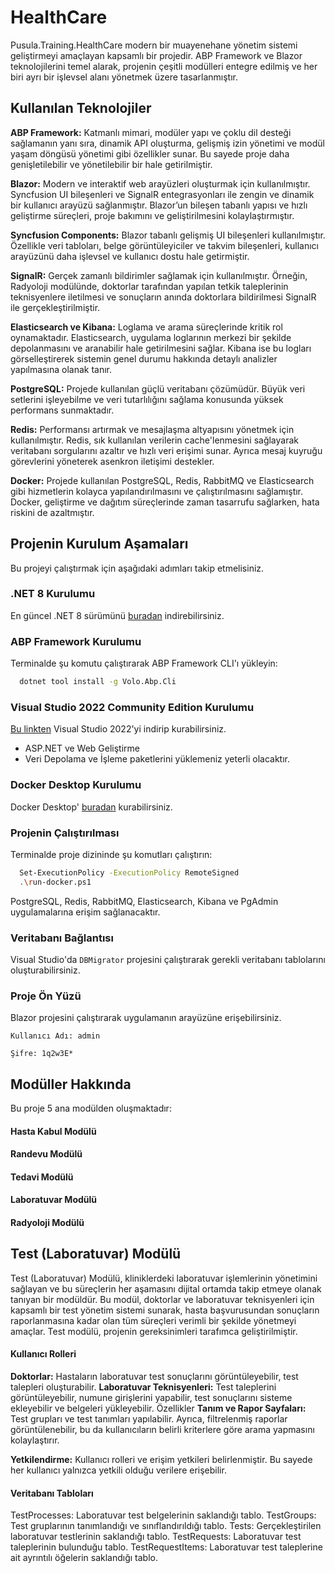 
# HealthCare

Pusula.Training.HealthCare modern bir muayenehane yönetim sistemi geliştirmeyi amaçlayan kapsamlı bir projedir. ABP Framework ve Blazor teknolojilerini temel alarak, projenin çeşitli modülleri entegre edilmiş ve her biri ayrı bir işlevsel alanı yönetmek üzere tasarlanmıştır. 



## Kullanılan Teknolojiler

**ABP Framework:**  Katmanlı mimari, modüler yapı ve çoklu dil desteği sağlamanın yanı sıra, dinamik API oluşturma, gelişmiş izin yönetimi ve modül yaşam döngüsü yönetimi gibi özellikler sunar. Bu sayede proje daha genişletilebilir ve yönetilebilir bir hale getirilmiştir.

**Blazor:** Modern ve interaktif web arayüzleri oluşturmak için kullanılmıştır. Syncfusion UI bileşenleri ve SignalR entegrasyonları ile zengin ve dinamik bir kullanıcı arayüzü sağlanmıştır. Blazor’un bileşen tabanlı yapısı ve hızlı geliştirme süreçleri, proje bakımını ve geliştirilmesini kolaylaştırmıştır.

**Syncfusion Components:** Blazor tabanlı gelişmiş UI bileşenleri kullanılmıştır. Özellikle veri tabloları, belge görüntüleyiciler ve takvim bileşenleri, kullanıcı arayüzünü daha işlevsel ve kullanıcı dostu hale getirmiştir.

**SignalR:** Gerçek zamanlı bildirimler sağlamak için kullanılmıştır. Örneğin, Radyoloji modülünde, doktorlar tarafından yapılan tetkik taleplerinin teknisyenlere iletilmesi ve sonuçların anında doktorlara bildirilmesi SignalR ile gerçekleştirilmiştir.

**Elasticsearch ve Kibana:** Loglama ve arama süreçlerinde kritik rol oynamaktadır. Elasticsearch, uygulama loglarının merkezi bir şekilde depolanmasını ve aranabilir hale getirilmesini sağlar. Kibana ise bu logları görselleştirerek sistemin genel durumu hakkında detaylı analizler yapılmasına olanak tanır.

**PostgreSQL:**  Projede kullanılan güçlü veritabanı çözümüdür. Büyük veri setlerini işleyebilme ve veri tutarlılığını sağlama konusunda yüksek performans sunmaktadır.

**Redis:** Performansı artırmak ve mesajlaşma altyapısını yönetmek için kullanılmıştır. Redis, sık kullanılan verilerin cache'lenmesini sağlayarak veritabanı sorgularını azaltır ve hızlı veri erişimi sunar. Ayrıca mesaj kuyruğu görevlerini yöneterek asenkron iletişimi destekler.

**Docker:** Projede kullanılan PostgreSQL, Redis, RabbitMQ ve Elasticsearch gibi hizmetlerin kolayca yapılandırılmasını ve çalıştırılmasını sağlamıştır. Docker, geliştirme ve dağıtım süreçlerinde zaman tasarrufu sağlarken, hata riskini de azaltmıştır.



  
## Projenin Kurulum Aşamaları 

Bu projeyi çalıştırmak için aşağıdaki adımları takip etmelisiniz.
  
### .NET 8 Kurulumu
En güncel .NET 8 sürümünü [buradan](https://dotnet.microsoft.com/en-us/download/dotnet/8.0) indirebilirsiniz.

### ABP Framework Kurulumu
Terminalde şu komutu çalıştırarak ABP Framework CLI'ı yükleyin:

```bash
  dotnet tool install -g Volo.Abp.Cli
```

### Visual Studio 2022 Community Edition Kurulumu
[Bu linkten](https://visualstudio.microsoft.com/tr/downloads/) Visual Studio 2022'yi indirip kurabilirsiniz.
- ASP.NET ve Web Geliştirme
- Veri Depolama ve İşleme paketlerini yüklemeniz yeterli olacaktır.

### Docker Desktop Kurulumu
Docker Desktop' [buradan](https://www.docker.com/products/docker-desktop/) kurabilirsiniz.

### Projenin Çalıştırılması
Terminalde proje dizininde şu komutları çalıştırın:

```bash
  Set-ExecutionPolicy -ExecutionPolicy RemoteSigned
  .\run-docker.ps1
```

PostgreSQL, Redis, RabbitMQ, Elasticsearch, Kibana ve PgAdmin uygulamalarına erişim sağlanacaktır.

### Veritabanı Bağlantısı
Visual Studio'da `DBMigrator` projesini çalıştırarak gerekli veritabanı tablolarını oluşturabilirsiniz.

### Proje Ön Yüzü
Blazor projesini çalıştırarak uygulamanın arayüzüne erişebilirsiniz.

`Kullanıcı Adı: admin`

`Şifre: 1q2w3E*`
## Modüller Hakkında

Bu proje 5 ana modülden oluşmaktadır:

#### Hasta Kabul Modülü
#### Randevu Modülü
#### Tedavi Modülü
#### Laboratuvar Modülü
#### Radyoloji Modülü

## Test (Laboratuvar) Modülü
Test (Laboratuvar) Modülü, kliniklerdeki laboratuvar işlemlerinin yönetimini sağlayan ve bu süreçlerin her aşamasını dijital ortamda takip etmeye olanak tanıyan bir modüldür. Bu modül, doktorlar ve laboratuvar teknisyenleri için kapsamlı bir test yönetim sistemi sunarak, hasta başvurusundan sonuçların raporlanmasına kadar olan tüm süreçleri verimli bir şekilde yönetmeyi amaçlar. Test modülü, projenin gereksinimleri tarafımca geliştirilmiştir.

#### Kullanıcı Rolleri
**Doktorlar:** Hastaların laboratuvar test sonuçlarını görüntüleyebilir, test talepleri oluşturabilir.
**Laboratuvar Teknisyenleri:** Test taleplerini görüntüleyebilir, numune girişlerini yapabilir, test sonuçlarını sisteme ekleyebilir ve belgeleri yükleyebilir.
Özellikler
**Tanım ve Rapor Sayfaları:** Test grupları ve test tanımları yapılabilir. Ayrıca, filtrelenmiş raporlar görüntülenebilir, bu da kullanıcıların belirli kriterlere göre arama yapmasını kolaylaştırır.

**Yetkilendirme:** Kullanıcı rolleri ve erişim yetkileri belirlenmiştir. Bu sayede her kullanıcı yalnızca yetkili olduğu verilere erişebilir.

#### Veritabanı Tabloları
TestProcesses: Laboratuvar test belgelerinin saklandığı tablo.
TestGroups: Test gruplarının tanımlandığı ve sınıflandırıldığı tablo.
Tests: Gerçekleştirilen laboratuvar testlerinin saklandığı tablo.
TestRequests: Laboratuvar test taleplerinin bulunduğu tablo.
TestRequestItems: Laboratuvar test taleplerine ait ayrıntılı öğelerin saklandığı tablo.
